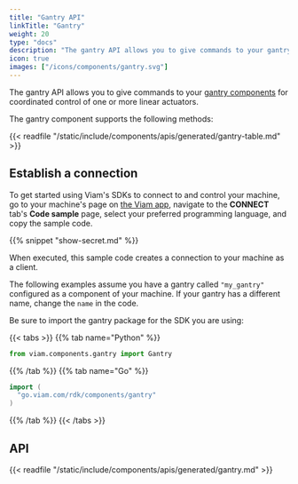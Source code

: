 ```yaml
---
title: "Gantry API"
linkTitle: "Gantry"
weight: 20
type: "docs"
description: "The gantry API allows you to give commands to your gantry components for coordinated control of one or more linear actuators."
icon: true
images: ["/icons/components/gantry.svg"]
---
```


The gantry API allows you to give commands to your [gantry components](/components/gantry/) for coordinated control of one or more linear actuators.

The gantry component supports the following methods:

{{< readfile "/static/include/components/apis/generated/gantry-table.md" >}}

## Establish a connection

To get started using Viam's SDKs to connect to and control your machine, go to your machine's page on [the Viam app](https://app.viam.com), navigate to the **CONNECT** tab's **Code sample** page, select your preferred programming language, and copy the sample code.

{{% snippet "show-secret.md" %}}

When executed, this sample code creates a connection to your machine as a client.

The following examples assume you have a gantry called `"my_gantry"` configured as a component of your machine.
If your gantry has a different name, change the `name` in the code.

Be sure to import the gantry package for the SDK you are using:

{{< tabs >}}
{{% tab name="Python" %}}

```python
from viam.components.gantry import Gantry
```

{{% /tab %}}
{{% tab name="Go" %}}

```go
import (
  "go.viam.com/rdk/components/gantry"
)
```

{{% /tab %}}
{{< /tabs >}}

## API

{{< readfile "/static/include/components/apis/generated/gantry.md" >}}
